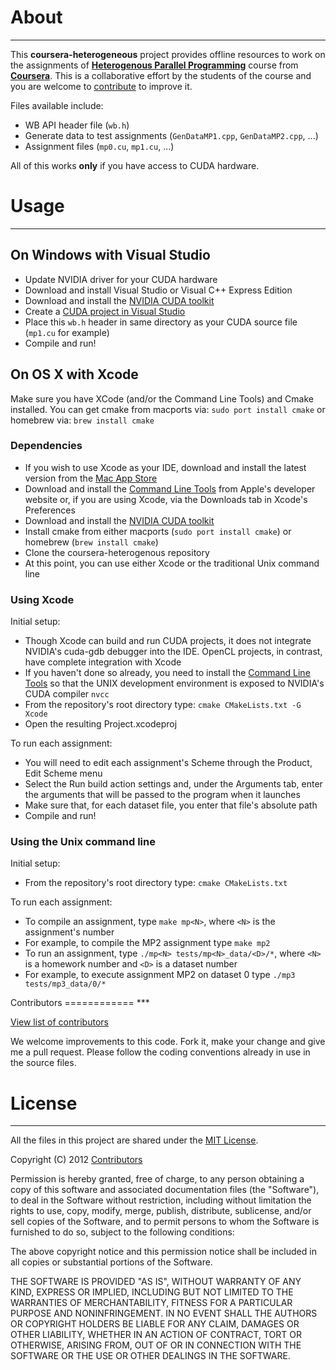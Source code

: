 About
=====
***

This **coursera-heterogeneous** project provides offline resources to work on the assignments of [**Heterogenous Parallel Programming**](https://www.coursera.org/course/hetero) course from [**Coursera**](https://www.coursera.org/).
This is a collaborative effort by the students of the course and you are welcome to [contribute](#contributors) to improve it.

Files available include:

- WB API header file (`wb.h`)
- Generate data to test assignments (`GenDataMP1.cpp`, `GenDataMP2.cpp`, ...)
- Assignment files (`mp0.cu`, `mp1.cu`, ...)

All of this works **only** if you have access to CUDA hardware.

Usage
=====
***

On Windows with Visual Studio
-----------------------------

- Update NVIDIA driver for your CUDA hardware
- Download and install Visual Studio or Visual C++ Express Edition
- Download and install the [NVIDIA CUDA toolkit](https://developer.nvidia.com/cuda-downloads)
- Create a [CUDA project in Visual Studio](http://google.com/search?q=cuda%20project%20in%20visual%20studio)
- Place this `wb.h` header in same directory as your CUDA source file (`mp1.cu` for example)
- Compile and run!

On OS X with Xcode
------------------

Make sure you have XCode (and/or the Command Line Tools) and Cmake installed.
You can get cmake from macports via: `sudo port install cmake` or homebrew via:  `brew install cmake`

### Dependencies

- If you wish to use Xcode as your IDE, download and install the latest version from the [Mac App Store](https://itunes.apple.com/au/app/xcode/id497799835?mt=12)
- Download and install the [Command Line Tools](https://developer.apple.com/downloads) from Apple's developer website or, if you are using Xcode, via the Downloads tab in Xcode's Preferences
- Download and install the [NVIDIA CUDA toolkit](http://developer.download.nvidia.com/compute/cuda/5_0/rel-update-1/installers/cuda_5.0.36_macos.pkg)
- Install cmake from either macports (`sudo port install cmake`) or homebrew (`brew install cmake`)
- Clone the coursera-heterogenous repository
- At this point, you can use either Xcode or the traditional Unix command line

### Using Xcode

Initial setup:

- Though Xcode can build and run CUDA projects, it does not integrate NVIDIA's cuda-gdb debugger into the IDE. OpenCL projects, in contrast, have complete integration with Xcode
- If you haven't done so already, you need to install the [Command Line Tools](https://developer.apple.com/downloads) so that the UNIX development environment is exposed to NVIDIA's CUDA compiler `nvcc`
- From the repository's root directory type: `cmake CMakeLists.txt -G Xcode`
- Open the resulting Project.xcodeproj

To run each assignment:

- You will need to edit each assignment's Scheme through the Product, Edit Scheme menu
 - Select the Run build action settings and, under the Arguments tab, enter the arguments that will be passed to the program when it launches
 - Make sure that, for each dataset file, you enter that file's absolute path
- Compile and run!

### Using the Unix command line

Initial setup:

- From the repository's root directory type: `cmake CMakeLists.txt`

To run each assignment:

- To compile an assignment, type `make mp<N>`, where `<N>` is the assignment's number
 - For example, to compile the MP2 assignment type `make mp2`
- To run an assignment, type `./mp<N> tests/mp<N>_data/<D>/*`, where `<N>` is a homework number and `<D>` is a dataset number
 - For example, to execute assignment MP2 on dataset 0 type `./mp3 tests/mp3_data/0/*`

<a name="contributors"/>
Contributors
============
***

[View list of contributors](https://github.com/ashwin/coursera-heterogeneous/contributors)

We welcome improvements to this code. Fork it, make your change and give me a pull request. Please follow the coding conventions already in use in the source files.


License
=======
***

All the files in this project are shared under the [MIT License](http://opensource.org/licenses/mit-license.php).

Copyright (C) 2012 [Contributors](https://github.com/ashwin/coursera-heterogeneous/contributors)

Permission is hereby granted, free of charge, to any person obtaining a copy of this software and associated documentation files (the "Software"), to deal in the Software without restriction, including without limitation the rights to use, copy, modify, merge, publish, distribute, sublicense, and/or sell copies of the Software, and to permit persons to whom the Software is furnished to do so, subject to the following conditions:

The above copyright notice and this permission notice shall be included in all copies or substantial portions of the Software.

THE SOFTWARE IS PROVIDED "AS IS", WITHOUT WARRANTY OF ANY KIND, EXPRESS OR IMPLIED, INCLUDING BUT NOT LIMITED TO THE WARRANTIES OF MERCHANTABILITY, FITNESS FOR A PARTICULAR PURPOSE AND NONINFRINGEMENT. IN NO EVENT SHALL THE AUTHORS OR COPYRIGHT HOLDERS BE LIABLE FOR ANY CLAIM, DAMAGES OR OTHER LIABILITY, WHETHER IN AN ACTION OF CONTRACT, TORT OR OTHERWISE, ARISING FROM, OUT OF OR IN CONNECTION WITH THE SOFTWARE OR THE USE OR OTHER DEALINGS IN THE SOFTWARE.